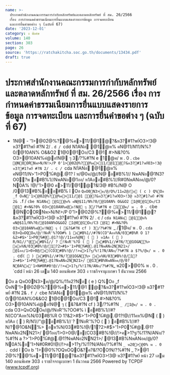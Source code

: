 ```yaml
---
name: >-
  ประกาศสำนักงานคณะกรรมการกำกับหลักทรัพย์และตลาดหลักทรัพย์ ที่ สม. 26/2566
  เรื่อง การกำหนดค่าธรรมเนียมการยื่นแบบแสดงรายการข้อมูล การจดทะเบียน
  และการยื่นคำขอต่าง ๆ (ฉบับที่ 67)
date: '2023-12-01'
category: ง พิเศษ
volume: 140
section: 303
page: 26
source: 'https://ratchakitcha.soc.go.th/documents/13434.pdf'
draft: true
---
```


# ประกาศสำนักงานคณะกรรมการกำกับหลักทรัพย์และตลาดหลักทรัพย์ ที่ สม. 26/2566 เรื่อง การกำหนดค่าธรรมเนียมการยื่นแบบแสดงรายการข้อมูล การจดทะเบียน และการยื่นคำขอต่าง ๆ (ฉบับที่ 67)

- 1N@ - '1>@02ํ@%?@%ค>11/@1ํ@?&ห3?#1?พ0์O3>!3@ ห3?#1?พ0์ #?N 2/ . `d / `cdd N1ANอ @1ํ@ห% คN@$11/N%?0/@10AN%O&&O2 1@0@1Oอ/C3 @1 #>N&?0% O3>@10AN%คํ@อ!N@ ๆ ( &?&#?N de ) อ@0?0อํ@%@!@/ค/@/Q%/@!1@ _g ( a ) OหNพ1>1@&??!>ห3?#1?พ0์O3>!3@ ห3?#1?พ0์ พ . 0 . `cac @NOORNพ>N/N!>/P 0พ1>1@&??!>ห3?#1?พ0์O3>!3@ ห3?#1?พ0์ ( &?&#?N b ) พ . 0 . `cc_ 2ํ@%?@%ออ'1>@0R/O ? !NอR'%?O Oอ _ QหO0N3>ค/@/Q% ( ` / ` ) อOอ _e OหN'1>@02ํ@%?@%ค>11/@1 ํ@?&ห3?#1?พ0์O3>!3@ ห3?#1?พ0์ #?N 2& . `f / `cbe N1ANอ @1ํ@ห% คN@$11/N%?0/@10AN% O&&O2 1@0@1Oอ/C3 @1 #>N&?0% O3>@10AN%คํ@อ!N@ ๆ 3/?%#?N e 1@ค/ พ . 0 . `cbe @NOORNพ>N/N!>/P 0'1>@02ํ@%?@%ค>11/@1ํ@?&ห3?#1?พ0์O3>!3@ ห3?#1?พ0์ #?N 2/ . c / `cda N1ANอ @1ํ@ห% คN@$11/N%?0/@10AN%O&&O2 1@0@1Oอ/C3 @1 #>N&?0% O3>@10AN%คํ@อ!N@ ๆ ( &?&#?N cf ) 3/?%#?N `_ /1@ค/ พ . 0 . `cda O3>QหOQOค/@/!NอR'%?OO#% ì( ` / ` ) ì อ#B%1//#?N(CO"Aอห%N/03#B%R O 1?&2>#$>'1>P0%์#@.@1? î ห/@0ค/@//N@ อ#B%1// NพANอ@1N3?O0?พ อ#B%1//NพANอ@1ออ/ ห1Aออ#B%1//R#0NพANอค/@/0?N0A% !@/'1>@0 ค>11/@1ํ@?&!3@ #B%/N@ O /0@13#B%ออ#B% î Oอ ` QหO0N3>ค/@/Q%/11ค2@/อ ( c ) Q%Oอ _f OหN'1>@02ํ@%?@%ค>11/@1 ํ@?&ห3?#1?พ0์O3>!3@ ห3?#1?พ0์ #?N 2& . `f / `cbe N1ANอ @1ํ@ห% คN@$11/N%?0/@10AN% O&&O2 1@0@1Oอ/C3 @1 #>N&?0% O3>@10AN%คํ@อ!N@ ๆ 3/?%#?N e 1@ค/ พ . 0 . `cbe @NOORNพ>N/N!>/P 0'1>@02ํ@%?@%ค>11/@1ํ@?&ห3?#1?พ0์O3>!3@ ห3?#1?พ0์ #?N 2/ . c / `cda N1ANอ @1ํ@ห% คN@$11/N%?0/@10AN%O&&O2 1@0@1Oอ/C3 @1 #>N&?0% O3>@10AN%คํ@อ!N@ ๆ ( &?&#?N cf ) 3/?%#?N `_ /1@ค/ พ . 0 . `cda O3>QหOQOค/@/!NอR'%?OO#% ì อ#B%1//#?N(CO"Aอห%N/03#B%R O 1?&2>#$>'1>P0%์#@.@1?!@//11คห%@N (  ) ห1Aอ (  ) R/N1//"@อ#B%1// ? !NอR'%?O (  ) อ#B%1//#?N/?@1O&N%> อห%N/03#B%!@/1?2>#$>'1>P0%์#@.@1?NพANอ2NN21>/ @1ออ/1>0>0@/อ(CO3#B%!@//!>ค>1?ฐ/%!1?N/ANอ/?%#?N a $?%/@ค/ พ . 0 . `cd` (  ) อ#B%1//#?N/?@1O&N%> อห%N/03#B%!@/1?2>#$>'1>P0%์#@.@1?NพANอ2NN21>/ @13#B%NพANอค/@/0?N0A%อ'1>N#0R#0!@//!>ค>1?ฐ/%!1?N/ANอ/?%#?N `_ พ20>@0% พ . 0 . `cdd î หน้า 26 เลม 140 ตอนพิเศษ 303 ง ราชกิจจานุเบกษา 1 ธันวาคม 2566

Oอ a QหO0N3>ค/@/Q%/11ค2?Nอ ( e ) Q%Oอ _f OหN'1>@02ํ@%?@%ค>11/@1 ํ@?&ห3?#1?พ0์O3>!3@ ห3?#1?พ0์ #?N 2& . `f / `cbe N1ANอ @1ํ@ห% คN@$11/N%?0/@10AN% O&&O2 1@0@1Oอ/C3 @1 #>N&?0% O3>@10AN%คํ@อ!N@ ๆ 3/?%#?N e 1@ค/ พ . 0 . `cbe @NOORNพ>N/N!>/P 0'1>@02ํ@%?@%ค>11/@1ํ@?&ห3?#1?พ0์O3>!3@ ห3?#1?พ0์ #?N 2/ . c / `cda N1ANอ @1ํ@ห% คN@$11/N%?0/@10AN%O&&O2 1@0@1Oอ/C3 @1 #>N&?0% O3>@10AN%คํ@อ!N@ ๆ ( &?&#?N cf ) 3/?%#?N `_ /1@ค/ พ . 0 . `cda O3>QหOQOค/@/!NอR'%?OO#% ì อ#B%1//#?N(CO"Aอห%N/03#B%R O 1?&2>#$>'1>P0%์#@.@1?!@//11คห%@N (  ) ห1Aอ (  ) R/N1//"@อ#B%1// ? !NอR'%?O (  ) อ#B%1//#?N/?@1O&N%> อห%N/03#B%!@/1?2>#$>'1>P0%์#@.@1?NพANอ2NN21>/ @1ออ/1>0>0@/อ(CO3#B%!@//!>ค>1?ฐ/%!1?N/ANอ/?%#?N a $?%/@ค/ พ . 0 . `cd` (  ) อ#B%1//#?N/?@1O&N%> อห%N/03#B%!@/1?2>#$>'1>P0%์#@.@1?NพANอ2NN21>/ @13#B%NพANอค/@/0?N0A%อ'1>N#0R#0!@//!>ค>1?ฐ/%!1?N/ANอ/?%#?N `_ พ20>@0% พ . 0 . `cdd î Oอ b '1>@0%?OQหOQO&?ค?&!?OO!N/?%#?N _ $?%/@ค/ พ . 0 . `cdd N'็%!O%R' '1>@0  /?%#?N `a พ20>@0% พ . 0 . `cdd พ1อ%ค์ &B11@!1>C3 N3@$>@1 2ํ@%?@%ค>11/@1ํ@?&ห3?#1?พ0์O3>!3@ ห3?#1?พ0์ หน้า 27 เลม 140 ตอนพิเศษ 303 ง ราชกิจจานุเบกษา 1 ธันวาคม 2566 Powered by TCPDF (www.tcpdf.org)
